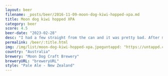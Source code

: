 ```yaml
---
layout: beer
filename: _posts/beer/2016-11-09-moon-dog-kiwi-hopped-xpa.md
title: Moon dog kiwi hopped XPA
category: beer
score: 4.5
beer-date: "2023-02-28"
desc: "I had a few straight from the can and it was pretty bad. After mixing in a glass it’s a bit better. An XPA with a bit of extra fruit"
permalink: /beer/:title.html
img: /img/list/moon-dog-kiwi-hopped-xpa.jpeguntappd: "https://untappd.com/b/moon-dog-craft-brewery-kiwi-hopped-xpa/4847674"
country: "Australia"
brewery: "Moon Dog Craft Brewery"
breweryURL: "breweryURL"
style: "Pale Ale - New Zealand"
---
```

